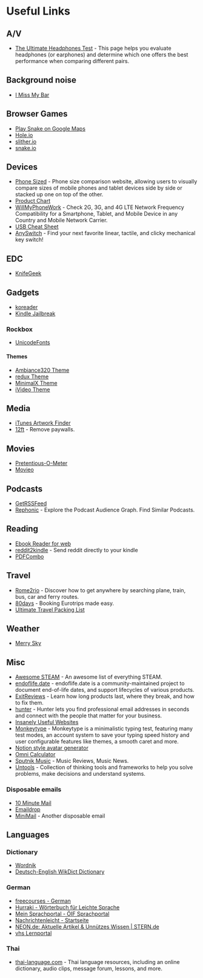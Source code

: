 # Useful Links

## A/V

- [The Ultimate Headphones Test](https://www.audiocheck.net/soundtests_headphones.php) - This page helps you evaluate headphones (or earphones) and determine which one offers the best performance when comparing different pairs.

## Background noise

- [I Miss My Bar](http://imissmybar.com/)

## Browser Games

- [Play Snake on Google Maps](https://snake.googlemaps.com/)
- [Hole.io](https://hole-io.com/)
- [slither.io](http://slither.io/)
- [snake.io](https://snake.io/)

## Devices

- [Phone Sized](https://phonesized.com/) - Phone size comparison website, allowing users to visually compare sizes of mobile phones and tablet devices side by side or stacked up one on top of the other.
- [Product Chart](https://www.productchart.com/)
- [WillMyPhoneWork](https://willmyphonework.net/) - Check 2G, 3G, and 4G LTE Network Frequency Compatibility for a Smartphone, Tablet, and Mobile Device in any Country and Mobile Network Carrier.
- [USB Cheat Sheet](https://fabiensanglard.net/usbcheat/index.html)
- [AnySwitch](https://www.anyswitch.xyz/) - Find your next favorite linear, tactile, and clicky mechanical key switch!

## EDC

- [KnifeGeek](https://www.knifegeek.io)

## Gadgets

- [koreader](https://github.com/koreader/koreader/wiki/Installation-on-Kobo-devices)
- [Kindle Jailbreak](https://www.mobileread.com/forums/showthread.php?t=323419)

### Rockbox

- [UnicodeFonts](https://www.rockbox.org/wiki/UnicodeFonts)

#### Themes

- [Ambiance320 Theme](http://themes.rockbox.org/index.php?themeid=2313&target=ipod6g)
- [redux Theme](http://themes.rockbox.org/index.php?themeid=2162&target=ipod6g)
- [MinimalX Theme](http://themes.rockbox.org/index.php?themeid=1962&target=ipod6g)
- [iVideo Theme](http://themes.rockbox.org/index.php?themeid=1309&target=ipod6g)

## Media

- [iTunes Artwork Finder](https://bendodson.com/projects/itunes-artwork-finder/)
- [12ft](https://12ft.io) - Remove paywalls.

## Movies

- [Pretentious-O-Meter](http://pretentious-o-meter.co.uk/)
- [Movieo](https://movieo.me/)

## Podcasts

- [GetRSSFeed](https://getrssfeed.com)
- [Rephonic](https://rephonic.com/graph) - Explore the Podcast Audience Graph. Find Similar Podcasts.

## Reading

- [Ebook Reader for web](https://www.loudreader.com/)
- [reddit2kindle](https://reddit2kindle.com/) - Send reddit directly to your kindle
- [PDFCombo](https://apps.apple.com/us/app/pdfcombo/id1030461463?mt=12)

## Travel

- [Rome2rio](https://www.rome2rio.com/) - Discover how to get anywhere by searching plane, train, bus, car and ferry routes.
- [80days](https://eightydays.me/) - Booking Eurotrips made easy.
- [Ultimate Travel Packing List](https://www.budgetdirect.com.au/interactives/packinglist/)

## Weather

- [Merry Sky](https://merrysky.net)

## Misc

- [Awesome STEAM](https://awesomesteam.org/) - An awesome list of everything STEAM.
- [endoflife.date](https://endoflife.date/) - endoflife.date is a community-maintained project to document end-of-life dates, and support lifecycles of various products.
- [ExitReviews](https://www.exitreviews.com/) - Learn how long products last, where they break, and how to fix them.
- [hunter](https://hunter.io) - Hunter lets you find professional email addresses in seconds and connect with the people that matter for your business.
- [Insanely Useful Websites](https://www.insanelyusefulwebsites.com/)
- [Monkeytype](https://monkeytype.com) - Monkeytype is a minimalistic typing test, featuring many test modes, an account system to save your typing speed history and user configurable features like themes, a smooth caret and more.
- [Notion style avatar generator](http://cvbox.org/)
- [Omni Calculator](https://www.omnicalculator.com)
- [Sputnik Music](https://www.sputnikmusic.com/) - Music Reviews, Music News.
- [Untools](https://untools.co/) - Collection of thinking tools and frameworks to help you solve problems, make decisions and understand systems.

### Disposable emails

- [10 Minute Mail](https://10minutemail.com/)
- [Emaildrop](https://www.emaildrop.io/)
- [MiniMail](https://minimail.eu.org/) - Another disposable email

## Languages

### Dictionary

- [Wordnik](https://www.wordnik.com/)
- [Deutsch-English WikDict Dictionary](https://www.wikdict.com/de-en/)

### German

- [freecourses - German](https://old.reddit.com/r/German/wiki/freecourses)
- [Hurraki - Wörterbuch für Leichte Sprache](https://hurraki.de/wiki/Hauptseite)
- [Mein Sprachportal - ÖIF Sprachportal](http://sprachportal.integrationsfonds.at/)
- [Nachrichtenleicht - Startseite](https://www.nachrichtenleicht.de/)
- [NEON.de: Aktuelle Artikel & Unnützes Wissen | STERN.de](https://www.stern.de/neon/)
- [vhs Lernportal](https://www.vhs-lernportal.de/wws/9.php#/wws/home.php)

### Thai

- [thai-language.com](http://thai-language.com/) - Thai language resources, including an online dictionary, audio clips, message forum, lessons, and more.
